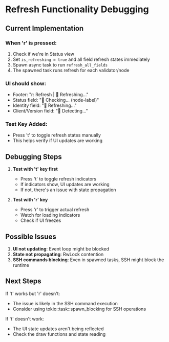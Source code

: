 # Refresh Functionality Debugging

## Current Implementation

### When 'r' is pressed:
1. Check if we're in Status view
2. Set `is_refreshing = true` and all field refresh states immediately
3. Spawn async task to run `refresh_all_fields`
4. The spawned task runs refresh for each validator/node

### UI should show:
- Footer: "r: Refresh | 🔄 Refreshing..." 
- Status field: "🔄 Checking... (node-label)"
- Identity field: "🔄 Refreshing..."
- Client/Version field: "🔄 Detecting..."

### Test Key Added:
- Press 't' to toggle refresh states manually
- This helps verify if UI updates are working

## Debugging Steps

1. **Test with 't' key first**
   - Press 't' to toggle refresh indicators
   - If indicators show, UI updates are working
   - If not, there's an issue with state propagation

2. **Test with 'r' key**
   - Press 'r' to trigger actual refresh
   - Watch for loading indicators
   - Check if UI freezes

## Possible Issues

1. **UI not updating**: Event loop might be blocked
2. **State not propagating**: RwLock contention
3. **SSH commands blocking**: Even in spawned tasks, SSH might block the runtime

## Next Steps

If 't' works but 'r' doesn't:
- The issue is likely in the SSH command execution
- Consider using tokio::task::spawn_blocking for SSH operations

If 't' doesn't work:
- The UI state updates aren't being reflected
- Check the draw functions and state reading